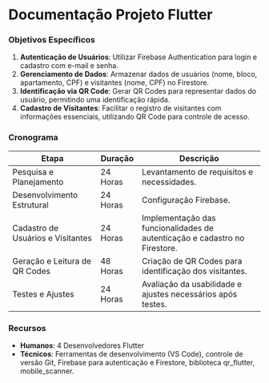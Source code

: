 # Documentação Projeto Flutter

### Objetivos Específicos

1. **Autenticação de Usuários**: Utilizar Firebase Authentication para login e cadastro com e-mail e senha.
2. **Gerenciamento de Dados**: Armazenar dados de usuários (nome, bloco, apartamento, CPF) e visitantes (nome, CPF) no Firestore.
3. **Identificação via QR Code**: Gerar QR Codes para representar dados do usuário, permitindo uma identificação rápida.
4. **Cadastro de Visitantes**: Facilitar o registro de visitantes com informações essenciais, utilizando QR Code para controle de acesso.

### Cronograma
| Etapa                        | Duração     | Descrição                                                                          |
|------------------------------|-------------|------------------------------------------------------------------------------------|
| Pesquisa e Planejamento      | 24 Horas       | Levantamento de requisitos e necessidades.                                      |
| Desenvolvimento Estrutural   | 24 Horas       | Configuração Firebase.                                                          |
| Cadastro de Usuários e Visitantes | 24 Horas   | Implementação das funcionalidades de autenticação e cadastro no Firestore.        |
| Geração e Leitura de QR Codes          | 48 Horas   | Criação de QR Codes para identificação dos visitantes.                             |
| Testes e Ajustes             | 24 Horas   | Avaliação da usabilidade e ajustes necessários após testes.                        |


### Recursos

- **Humanos**: 4 Desenvolvedores Flutter
- **Técnicos**: Ferramentas de desenvolvimento (VS Code), controle de versão Git, Firebase para autenticação e Firestore, biblioteca qr_flutter, mobile_scanner.

